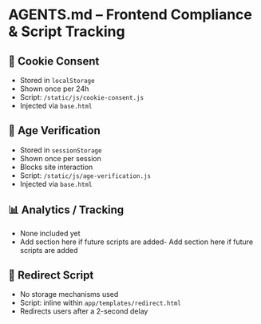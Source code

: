 # AGENTS.md – Frontend Compliance & Script Tracking

## 🍪 Cookie Consent
- Stored in `localStorage`
- Shown once per 24h
- Script: `/static/js/cookie-consent.js`
- Injected via `base.html`

## 🛂 Age Verification
- Stored in `sessionStorage`
- Shown once per session
- Blocks site interaction
- Script: `/static/js/age-verification.js`
- Injected via `base.html`

## 📊 Analytics / Tracking
- None included yet
- Add section here if future scripts are added- Add section here if future scripts are added

## 🔀 Redirect Script
- No storage mechanisms used
- Script: inline within `app/templates/redirect.html`
- Redirects users after a 2-second delay